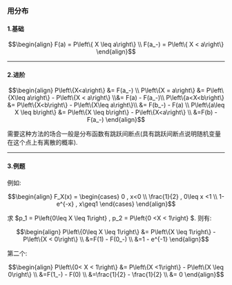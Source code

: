 ### 用分布
#### 1.基础

$$\begin{align}
    F(a) = P\left\{ X \leq a\right\} \\
    F(a_-) = P\left\{ X < a\right\} 
\end{align}$$


---
#### 2.进阶

$$\begin{align}
    P\left\{X<a\right\} &= F(a_-) \\
    P\left\{X = a\right\} &= P\left\{X\leq a\right\} - P\left\{X < a\right\}  \\&= F(a) - F(a_-)\\
    P\left\{a<X<b\right\} &= P\left\{X<b\right\} - P\left\{X\leq a\right\}\\ &= F(b_-) - F(a) \\
    P\left\{a\leq X \leq b\right\} &= P\left\{X \leq b\right\} - P\left\{X<a\right\} \\
    &=F(b) - F(a_-)
\end{align}$$

需要这种方法的场合一般是分布函数有跳跃间断点(具有跳跃间断点说明随机变量在这个点上有离散的概率).


---
#### 3.例题
例如:

$$\begin{align}
    F_X(x) = \begin{cases}
        0 , x<0 \\
        \frac{1}{2} , 0\leq x <1 \\
        1-e^{-x} , x\geq1
    \end{cases}
\end{align}$$

求 $p_1 = P\left\{0\leq X \leq 1\right\} , p_2 = P\left\{0 <X < 1\right\} $.
则有:

$$\begin{align}
    P\left\{0\leq X \leq 1\right\} &= P\left\{X \leq 1\right\} - P\left\{X < 0\right\} \\
    &=F(1) - F(0_-) \\
    &=1 - e^{-1}
\end{align}$$

第二个:

$$\begin{align}
    P\left\{0< X < 1\right\} &= P\left\{X <1\right\} - P\left\{X \leq 0\right\} \\
    &=F(1_-) - F(0) \\
    &=\frac{1}{2} - \frac{1}{2} \\
    &= 0
\end{align}$$




